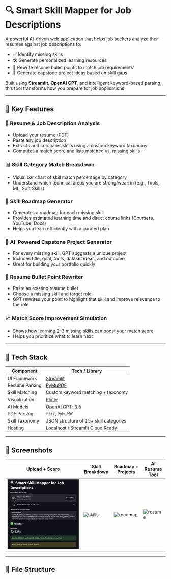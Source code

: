 # 🔍 Smart Skill Mapper for Job Descriptions

A powerful AI-driven web application that helps job seekers analyze their resumes against job descriptions to:

- ✅ Identify missing skills
- 🛠 Generate personalized learning resources
- 🧠 Rewrite resume bullet points to match job requirements
- 🧪 Generate capstone project ideas based on skill gaps

Built using **Streamlit**, **OpenAI GPT**, and intelligent keyword-based parsing, this tool transforms how you prepare for job applications.

---

## 🚀 Key Features

### 📄 Resume & Job Description Analysis
- Upload your resume (PDF)
- Paste any job description
- Extracts and compares skills using a custom keyword taxonomy
- Computes a match score and lists matched vs. missing skills

### 📊 Skill Category Match Breakdown
- Visual bar chart of skill match percentage by category
- Understand which technical areas you are strong/weak in (e.g., Tools, ML, Soft Skills)

### 🧭 Skill Roadmap Generator
- Generates a roadmap for each missing skill
- Provides estimated learning time and direct course links (Coursera, YouTube, Docs)
- Helps you learn efficiently with a curated plan

### 🧪 AI-Powered Capstone Project Generator
- For every missing skill, GPT suggests a unique project
- Includes title, goal, tools, dataset ideas, and outcome
- Great for building your portfolio quickly

### 🧠 Resume Bullet Point Rewriter
- Paste an existing resume bullet
- Choose a missing skill and target role
- GPT rewrites your point to highlight that skill and improve relevance to the role

### 📈 Match Score Improvement Simulation
- Shows how learning 2–3 missing skills can boost your match score
- Helps you prioritize what to learn next

---

## 🧩 Tech Stack

| Component      | Tech / Library                     |
|----------------|------------------------------------|
| UI Framework   | [Streamlit](https://streamlit.io/) |
| Resume Parsing | [PyMuPDF](https://pymupdf.readthedocs.io/en/latest/) |
| Skill Matching | Custom keyword matching + taxonomy |
| Visualization  | [Plotly](https://plotly.com/python/) |
| AI Models      | [OpenAI GPT-3.5](https://openai.com/) |
| PDF Parsing    | `fitz`, `PyMuPDF`                  |
| Skill Taxonomy | JSON structure of 15+ skill categories |
| Hosting        | Localhost / Streamlit Cloud Ready  |

---

## 📸 Screenshots

| Upload + Score | Skill Breakdown | Roadmap + Projects | AI Resume Tool |
|----------------|-----------------|--------------------|----------------|
| ![upload](screenshots/upload.png) | ![skills](screenshots/skill_match.png) | ![roadmap](screenshots/roadmap.png) | ![resume](screenshots/rewrite.png) |

---

## 📁 File Structure



